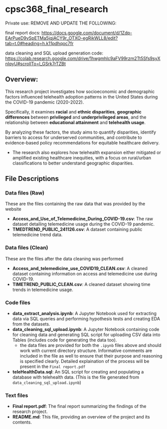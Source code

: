 # cpsc368_final_research


Private use: REMOVE AND UPDATE THE FOLLOWING:

final report docs:  https://docs.google.com/document/d/1Zdp-EArPueD9vSpETMa5jqjACY9r_OTXO-egRikWLL8/edit?tab=t.0#heading=h.k11pdhqoc7fr

data cleaning and SQL upload generation code: https://colab.research.google.com/drive/1hwgmhlc9aFV99rzm2Tt5Sfs9syXnIqyU#scrollTo=l_GSrk7rTZBt


## Overview:

This research project investigates how socioeconomic and demographic factors influenced telehealth adoption patterns in the United States during the COVID-19 pandemic (2020-2022). 

Specifically, it examines **racial** and **ethnic disparities**, **geographic differences** between **privileged** and **underprivileged areas**, and the relationship between **educational attainment** and **telehealth usage**. 

By analyzing these factors, the study aims to quantify disparities, identify barriers to access for underserved communities, and contribute to evidence-based policy recommendations for equitable healthcare delivery. 
- The research also explores how telehealth expansion either mitigated or amplified existing healthcare inequities, with a focus on rural/urban classifications to better understand geographic disparities.

## File Descriptions

### Data files (Raw)
These are the files containing the raw data that was provided by the website
- **Access_and_Use_of_Telemedicine_During_COVID-19.csv**: The raw dataset detailing telemedicine usage during the COVID-19 pandemic.
- **TMEDTREND_PUBLIC_241126.csv**: A dataset containing public telemedicine trend data.

### Data files (Clean)
These are the files after the data cleaning was performed 
- **Access_and_telemedicine_use_COVID19_CLEAN.csv**: A cleaned dataset containing information on access and telemedicine use during COVID-19.
- **TIMETREND_PUBLIC_CLEAN.csv**: A cleaned dataset showing time trends in telemedicine usage.

### Code files 
- **data_extract_analysis.ipynb**: A Jupyter Notebook used for extracting data via SQL queries and performing hypothesis tests and creating EDA from the datasets.
- **data_cleaning_sql_upload.ipynb**: A Jupyter Notebook containing code for cleaning data and generating SQL script for uploading CSV data into Tables (includes code for generating the data too).
  - the data files are provided for both the `.ipynb` files above and should work with current directory structure. Informative comments are included in the file as well to ensure that their purpose and reasoning is specified clearly. Detailed explaination of the process will be present in the `Final report.pdf`
- **teleHealthData.sql**: An SQL script for creating and populating a database with telehealth data. (This is the file generated from `data_cleaning_sql_upload.ipynb`)

### Text files

- **Final report.pdf**: The final report summarizing the findings of the research project.
- **README.md**: This file, providing an overview of the project and its contents.